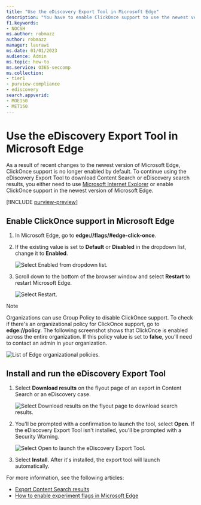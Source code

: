 ```yaml
---
title: "Use the eDiscovery Export Tool in Microsoft Edge"
description: "You have to enable ClickOnce support to use the newest version of Microsoft Edge to download search results from Content Search and eDiscovery in the security and compliance portal."
f1.keywords:
- NOCSH
ms.author: robmazz
author: robmazz
manager: laurawi
ms.date: 01/01/2023
audience: Admin
ms.topic: how-to
ms.service: O365-seccomp
ms.collection:
- tier1
- purview-compliance
- ediscovery
search.appverid: 
- MOE150
- MET150
---
```


# Use the eDiscovery Export Tool in Microsoft Edge

As a result of recent changes to the newest version of Microsoft Edge, ClickOnce support is no longer enabled by default. To continue using the eDiscovery Export Tool to download Content Search or eDiscovery search results, you either need to use [Microsoft Internet Explorer](https://support.microsoft.com/help/17621/internet-explorer-downloads) or enable ClickOnce support in the newest version of Microsoft Edge.

[!INCLUDE [purview-preview](../includes/purview-preview.md)]

## Enable ClickOnce support in Microsoft Edge

1. In Microsoft Edge, go to **edge://flags/#edge-click-once**.
2. If the existing value is set to **Default** or **Disabled** in the dropdown list, change it to **Enabled**.

    ![Select Enabled from dropdown list.](../media/ClickOnceimage1.png)

3. Scroll down to the bottom of the browser window and select **Restart** to restart Microsoft Edge.

    ![Select Restart.](../media/ClickOnceimage2.png)

> [!NOTE]
> Organizations can use Group Policy to disable ClickOnce support. To check if there's an organizational policy for ClickOnce support, go to **edge://policy**. The following screenshot shows that ClickOnce is enabled across the entire organization. If this policy value is set to **false**, you'll need to contact an admin in your organization.

![List of Edge organizational policies.](../media/ClickOnceimage3.png)

## Install and run the eDiscovery Export Tool

1. Select **Download results** on the flyout page of an export in Content Search or an eDiscovery case.

    ![Select Download results on the flyout page to download search results.](../media/ClickOnceExport1.png)

1. You'll be prompted with a confirmation to launch the tool, select **Open**. If the eDiscovery Export Tool isn't installed, you'll be prompted with a Security Warning.

    ![Select Open to launch the eDiscovery Export Tool.](../media/ClickOnceimage4.png)

1. Select **Install**. After it's installed, the export tool will launch automatically.

For more information, see the following articles:

- [Export Content Search results](export-search-results.md)
- [How to enable experiment flags in Microsoft Edge](https://microsoftedgesupport.microsoft.com/hc/articles/360034075294-How-to-enable-experiment-flags-in-Microsoft-Edge-Insider-channels)
